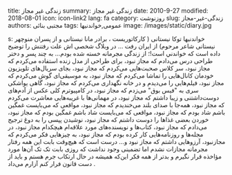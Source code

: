 title: زندگی غیر مجاز
summary: زندگی غیر مجاز
date: 2010-9-27
modified: 2018-08-01
icon:  icon-link2
lang: fa
category: روزنوشت
slug: زندگی-غیر-مجاز
authors: مجتبی بنائی
tags: عمومی,خواندنیها
image: /images/static/diary.jpg

s: خواندنیها    توکا نیستانی ( کارکاتوریست ، برادر مانا نیستانی و از پسران منوچهر نیستانی شاعر مرحوم) از ایران رفت ... در وبلاگ شخصی اش علت رفتنش را توضیح داده است كه خواندني  است!؛       از زندگی مجرمانه خسته شده بودم... به چند پسر و دختر طراحی درس می‌دادم که مجاز نبود، برای طراحی از مدل زنده استفاده می‌کردم که مجاز نبود، سر کلاس صحبت‌هایی می‌کردم که مجاز نبود، بجای سریال‌های تلویزیون  خودمان کانال‌هایی را تماشا می‌کردم که مجاز نبود، به موسیقی‌ای گوش می‌کردم که مجاز نبود، فیلم‌هایی را می‌دیدم و در خانه نگهداری می‌کردم که مجاز نبود، گاهی یواشکی سری به "فیس بوق" می‌زدم که مجاز نبود، در کامپیوترم کلی عکس از آدم‌های دوست‌داشتنی و زیبا داشتم که مجاز نبود، در مهمانی‌ها با غریبه‌هایی معاشرت می‌کردم که مجاز نبود، همه‌جا با صدای بلند می‌خندیدم که مجاز نبود، مواقعی که می‌بایست غمگین باشم شاد بودم که مجاز نبود، مواقعی که می‌بایست شاد باشم غمگین بودم که مجاز نبود، خوردن بعضی غذاها را دوست داشتم که مجاز نبود، نوشیدن پپسی را به دوغ ترجیح می‌دادم که مجاز نبود، کتاب‌ها و نویسنده‌های مورد علاقه‌ام هیچکدام مجاز نبود، در مجله‌ها و روزنامه‌هایی کار کرده بودم که مجاز نبود، به چیزهایی فکر می‌کردم که مجازنبود، آرزوهایی داشتم که مجاز نبود و... درست است که هیچ‌وقت بابت این همه رفتار مجرمانه مجازات نشدم اما تضمینی وجود نداشت که روزی بابت تک تک آن‌ها مورد مؤاخذه قرار نگیرم و بدتر از همه فکر این‌که همیشه در حال ارتکاب جرم هستم و باید از دست قانون فرار کنم آزارم می‌داد   .